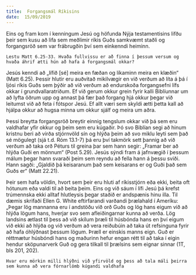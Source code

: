 ```yaml
---
title:  Forgangsmál Ríkisins
date:  15/09/2019
---
```


Eins og fram kom í kenningum Jesú og höfunda Nýja testamentisins lifðu þeir sem kusu að lifa sem meðlimir ríkis Guðs samkvæmt staðli og forgangsröð sem var frábrugðin því sem einkenndi heiminn.

`Lestu Matt 6.25-33. Hvaða fullvissu er að finna í þessum versum og hvaða áhrif ætti hún að hafa á forgangsmál okkar?`

Jesús kenndi að „lífið [sé] meira en fæðan og líkaminn meira en klæðin“ (Matt 6.25). Þessir hlutir eru auðvitað mikilvægir en við verðum að líta á þá í ljósi ríkis Guðs sem þýðir að við verðum að endurskoða forgangsefni lífs okkar í grundvallaratriðum. Ef við gerum okkur grein fyrir kalli Biblíunnar um að lyfta öðrum upp og annast þá fær það forgang hjá okkur þegar við leitumst við að feta í fótspor Jesú. Ef allt væri sem skyldi ætti þetta kall að hjálpa okkur að hugsa minna um okkur sjálf og meira um aðra.

Þessi breytta forgangsröð breytir einnig tengslum okkar við þá sem eru valdhafar yfir okkur og þeim sem eru kúgaðir. Þó svo Biblían segi að hinum kristnu beri að virða stjórnvöld sín og hlýða þeim að svo miklu leyti sem það sé mögulegt (sjá t.d. Róm 13.1-7) þá eru því takmörk sett þannig að við verðum að taka orð Péturs til greina þar sem hann segir: „Framar ber að hlýða Guði en mönnum“ (Post 5.29). Jesús sýndi fram á jafnvægið í þessum málum þegar hann svaraði þeim sem reyndu að fella hann á þessu sviði. Hann sagði: „Gjaldið þá keisaranum það sem keisarans er og Guði það sem Guðs er“ (Matt 22.21).

Þeir sem hafa völdin, hvort sem þeir eru hluti af ríkisstjórn eða ekki, beita oft hótunum eða valdi til að beita þeim. Eins og við sáum í lífi Jesú þá krefst trúmennska ekki alltaf hlutleysis þegar staðið er andspænis hinu illa.  Til dæmis skrifaði Ellen G. White eftirfarandi varðandi þrælahald í Ameríku: „Þegar lög mannanna eru í andstöðu við orð Guðs og lög hans eigum við að hlýða lögum hans, hverjar svo sem afleiðingarnar kunna að verða. Lög landsins ætlast til þess að við skilum þræli til húsbónda hans en því eigum við ekki að hlýða og við verðum að vera reiðubúin að taka út refsinguna fyrir að hafa óhlýðnast þessum lögum. Þræll er einskis manns eign. Guð er réttmætur húsbóndi hans og maðurinn hefur engan rétt til að taka í eigin hendur sköpunarverk Guð og gera tilkall til þrælsins sem eignar sinnar (1T, bls 201, 202).

`Hvar eru mörkin milli hlýðni við yfirvöld og þess að tala máli þeirra sem kunna að vera fórnarlömb kúgandi valdhafa`